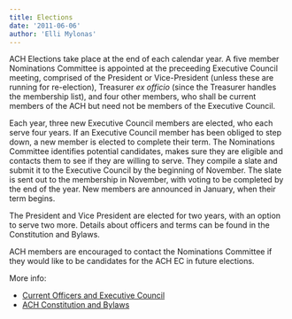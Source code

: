 ```yaml
---
title: Elections
date: '2011-06-06'
author: 'Elli Mylonas'
---
```


ACH Elections take place at the end of each calendar year. A five member Nominations Committee is appointed at the preceeding Executive Council meeting, comprised of the President or Vice-President (unless these are running for re-election), Treasurer _ex officio_ (since the Treasurer handles the membership list), and four other members, who shall be current members of the ACH but need not be members of the Executive Council.

Each year, three new Executive Council members are elected, who each serve four years. If an Executive Council member has been obliged to step down, a new member is elected to complete their term. The Nominations Committee identifies potential candidates, makes sure they are eligible and contacts them to see if they are willing to serve. They compile a slate and submit it to the Executive Council by the beginning of November. The slate is sent out to the membership in November, with voting to be completed by the end of the year. New members are announced in January, when their term begins.

The President and Vice President are elected for two years, with an option to serve two more. Details about officers and terms can be found in the Constitution and Bylaws.

ACH members are encouraged to contact the Nominations Committee if they would like to be candidates for the ACH EC in future elections.

More info:

-   [Current Officers and Executive Council](/about/officers)
-   [ACH Constitution and Bylaws](/about/constitution)
